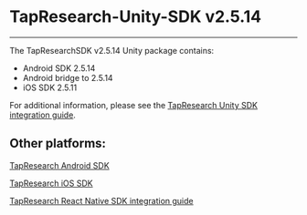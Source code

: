 # TapResearch-Unity-SDK v2.5.14
---

The TapResearchSDK v2.5.14 Unity package contains:
* Android SDK 2.5.14
* Android bridge to 2.5.14
* iOS SDK 2.5.11

For additional information, please see the [TapResearch Unity SDK integration guide](https://supply-docs.tapresearch.com/docs/unity-integration).

## Other platforms:

[TapResearch Android SDK](https://supply-docs.tapresearch.com/docs/android-integration)  

[TapResearch iOS SDK](https://supply-docs.tapresearch.com/docs/ios-integration)  

[TapResearch React Native SDK integration guide](https://supply-docs.tapresearch.com/docs/react-integration)

